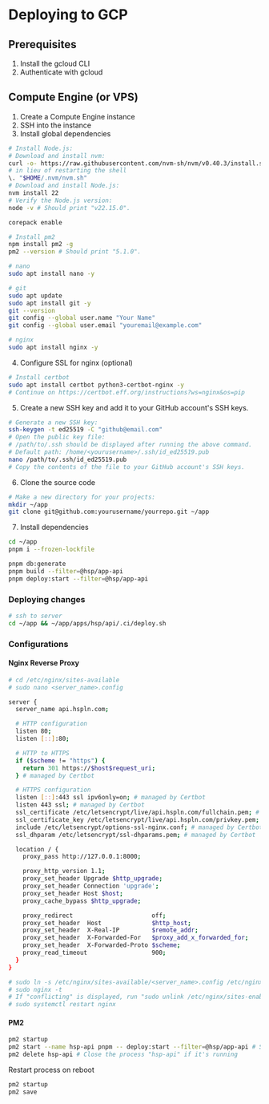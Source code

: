 # Deploying to GCP
## Prerequisites
1. Install the gcloud CLI
2. Authenticate with gcloud

## Compute Engine (or VPS)
1. Create a Compute Engine instance
2. SSH into the instance
3. Install global dependencies

```bash
# Install Node.js:
# Download and install nvm:
curl -o- https://raw.githubusercontent.com/nvm-sh/nvm/v0.40.3/install.sh | bash
# in lieu of restarting the shell
\. "$HOME/.nvm/nvm.sh"
# Download and install Node.js:
nvm install 22
# Verify the Node.js version:
node -v # Should print "v22.15.0".

corepack enable

# Install pm2
npm install pm2 -g
pm2 --version # Should print "5.1.0".

# nano
sudo apt install nano -y

# git
sudo apt update
sudo apt install git -y
git --version
git config --global user.name "Your Name"
git config --global user.email "youremail@example.com"

# nginx
sudo apt install nginx -y
```

4. Configure SSL for nginx (optional)

```bash
# Install certbot
sudo apt install certbot python3-certbot-nginx -y
# Continue on https://certbot.eff.org/instructions?ws=nginx&os=pip
```

5. Create a new SSH key and add it to your GitHub account's SSH keys.
```bash
# Generate a new SSH key:
ssh-keygen -t ed25519 -C "github@email.com"
# Open the public key file:
# /path/to/.ssh should be displayed after running the above command.
# Default path: /home/<yourusername>/.ssh/id_ed25519.pub
nano /path/to/.ssh/id_ed25519.pub
# Copy the contents of the file to your GitHub account's SSH keys.
```

6. Clone the source code

```bash
# Make a new directory for your projects:
mkdir ~/app
git clone git@github.com:yourusername/yourrepo.git ~/app
```

7. Install dependencies

```bash
cd ~/app
pnpm i --frozen-lockfile

pnpm db:generate
pnpm build --filter=@hsp/app-api
pnpm deploy:start --filter=@hsp/app-api
```

### Deploying changes

```bash
# ssh to server
cd ~/app && ~/app/apps/hsp/api/.ci/deploy.sh
```

### Configurations

#### Nginx Reverse Proxy
```bash
# cd /etc/nginx/sites-available
# sudo nano <server_name>.config

server {
  server_name api.hspln.com;

  # HTTP configuration
  listen 80;
  listen [::]:80;

  # HTTP to HTTPS
  if ($scheme != "https") {
    return 301 https://$host$request_uri;
  } # managed by Certbot

  # HTTPS configuration
  listen [::]:443 ssl ipv6only=on; # managed by Certbot
  listen 443 ssl; # managed by Certbot
  ssl_certificate /etc/letsencrypt/live/api.hspln.com/fullchain.pem; # managed by Certbot
  ssl_certificate_key /etc/letsencrypt/live/api.hspln.com/privkey.pem; # managed by Certbot
  include /etc/letsencrypt/options-ssl-nginx.conf; # managed by Certbot
  ssl_dhparam /etc/letsencrypt/ssl-dhparams.pem; # managed by Certbot

  location / {
    proxy_pass http://127.0.0.1:8000;

    proxy_http_version 1.1;
    proxy_set_header Upgrade $http_upgrade;
    proxy_set_header Connection 'upgrade';
    proxy_set_header Host $host;
    proxy_cache_bypass $http_upgrade;

    proxy_redirect                      off;
    proxy_set_header  Host              $http_host;
    proxy_set_header  X-Real-IP         $remote_addr;
    proxy_set_header  X-Forwarded-For   $proxy_add_x_forwarded_for;
    proxy_set_header  X-Forwarded-Proto $scheme;
    proxy_read_timeout                  900;
  }
}

# sudo ln -s /etc/nginx/sites-available/<server_name>.config /etc/nginx/sites-enabled/
# sudo nginx -t
# If "conflicting" is displayed, run "sudo unlink /etc/nginx/sites-enabled/default"
# sudo systemctl restart nginx
```
#### PM2
```bash
pm2 startup
pm2 start --name hsp-api pnpm -- deploy:start --filter=@hsp/app-api # Start the process named "hsp-api"
pm2 delete hsp-api # Close the process "hsp-api" if it's running
```

Restart process on reboot
```bash
pm2 startup
pm2 save
```
